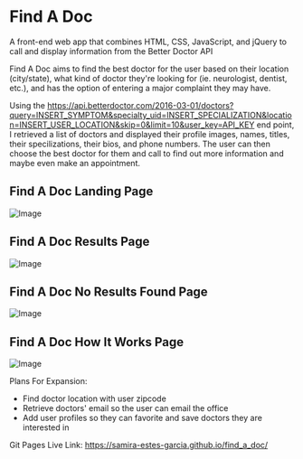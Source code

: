# Find A Doc

A front-end web app that combines HTML, CSS, JavaScript, and jQuery to call and display information from the Better Doctor API

Find A Doc aims to find the best doctor for the user based on their location (city/state), what kind of doctor they're looking for (ie. neurologist, dentist, etc.), and has the option of entering a major complaint they may have. 

Using the https://api.betterdoctor.com/2016-03-01/doctors?query=INSERT_SYMPTOM&specialty_uid=INSERT_SPECIALIZATION&location=INSERT_USER_LOCATION&skip=0&limit=10&user_key=API_KEY end point, I retrieved a list of doctors and displayed their profile images, names, titles, their specilizations, their bios, and phone numbers. The user can then choose the best doctor for them and call to find out more information and maybe even make an appointment.

**Find A Doc Landing Page**
---
![Image](https://i.imgur.com/G0GO3Ny.png)

**Find A Doc Results Page**
---
![Image](https://i.imgur.com/qyO7k1q.png)

**Find A Doc No Results Found Page**
---
![Image](https://i.imgur.com/iHnjrNO.png)

**Find A Doc How It Works Page**
---
![Image](https://i.imgur.com/xR6MYlK.png)

Plans For Expansion:
* Find doctor location with user zipcode
* Retrieve doctors' email so the user can email the office
* Add user profiles so they can favorite and save doctors they are interested in

Git Pages Live Link: https://samira-estes-garcia.github.io/find_a_doc/